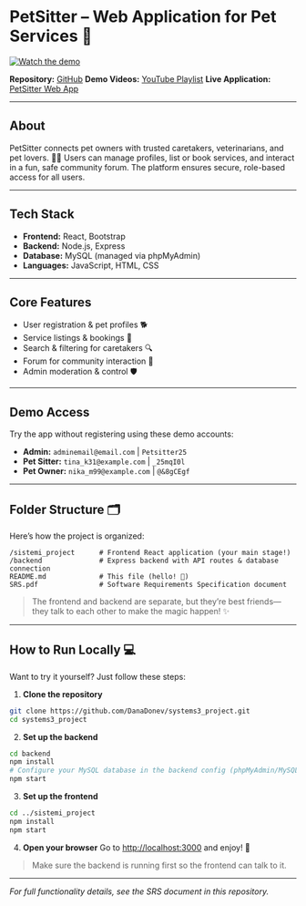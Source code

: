 # PetSitter – Web Application for Pet Services 🐾


[![Watch the demo](https://img.youtube.com/vi/USQxZs0qh_c/hqdefault.jpg)](https://www.youtube.com/watch?v=USQxZs0qh_c&list=PL_Ucvi_-8VOwpWoBVJ2dEecu-vzqPNpB2&index=1)


**Repository:** [GitHub](https://github.com/DanaDonev/systems3_project)
**Demo Videos:** [YouTube Playlist](https://www.youtube.com/playlist?list=PL_Ucvi_-8VOwpWoBVJ2dEecu-vzqPNpB2)
**Live Application:** [PetSitter Web App](http://88.200.63.148:5006/)

---

## About

PetSitter connects pet owners with trusted caretakers, veterinarians, and pet lovers. 🐶🐱
Users can manage profiles, list or book services, and interact in a fun, safe community forum. The platform ensures secure, role-based access for all users.

---

## Tech Stack

* **Frontend:** React, Bootstrap
* **Backend:** Node.js, Express
* **Database:** MySQL (managed via phpMyAdmin)
* **Languages:** JavaScript, HTML, CSS

---

## Core Features

* User registration & pet profiles 🐕
* Service listings & bookings 📅
* Search & filtering for caretakers 🔍
* Forum for community interaction 💬
* Admin moderation & control 🛡️

---

## Demo Access

Try the app without registering using these demo accounts:

* **Admin:** `adminemail@email.com` | `Petsitter25`
* **Pet Sitter:** `tina_k31@example.com` | `_25mqI0l`
* **Pet Owner:** `nika_m99@example.com` | `@&8gCEgf`

---

## Folder Structure 🗂️

Here’s how the project is organized:

```
/sistemi_project      # Frontend React application (your main stage!)
/backend              # Express backend with API routes & database connection
README.md             # This file (hello! 👋)
SRS.pdf               # Software Requirements Specification document
```

> The frontend and backend are separate, but they’re best friends—they talk to each other to make the magic happen! ✨

---

## How to Run Locally 💻

Want to try it yourself? Just follow these steps:

1. **Clone the repository**

```bash
git clone https://github.com/DanaDonev/systems3_project.git
cd systems3_project
```

2. **Set up the backend**

```bash
cd backend
npm install
# Configure your MySQL database in the backend config (phpMyAdmin/MySQL)
npm start
```

3. **Set up the frontend**

```bash
cd ../sistemi_project
npm install
npm start
```

4. **Open your browser**
   Go to [http://localhost:3000](http://localhost:3000) and enjoy! 🎉

> Make sure the backend is running first so the frontend can talk to it.

---

*For full functionality details, see the SRS document in this repository.*
